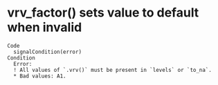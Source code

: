 # vrv_factor() sets value to default when invalid

    Code
      signalCondition(error)
    Condition
      Error:
      ! All values of `.vrv()` must be present in `levels` or `to_na`.
      * Bad values: A1.

